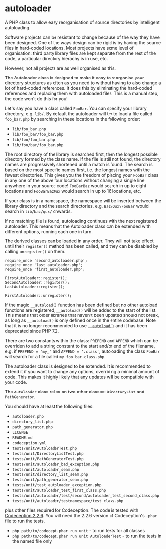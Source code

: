 # autoloader
A PHP class to allow easy reorganisation of source directories by intelligent autoloading.

Software projects can be resistant to change because of the way they have been designed.
One of the ways design can be rigid is by having the source files in hard-coded locations.
Most projects have some level of organisation: third party library files are kept separate
from the rest of the code, a particular directory hierachy is in use, etc.

However, not all projects are as well organised as this.

The Autoloader class is designed to make it easy to reorganise your directory structures
as often as you need to without having to also change a lot of hard-coded references.
It does this by eliminating the hard-coded references and replacing them with autoloaded files.
This is a manual step, the code won't do this for you!

Let's say you have a class called `FooBar`. You can specify your library directory, e.g. `lib/`.
By default the autoloader will try to load a file called `foo_bar.php` by searching in these
locations in the following order:

- `lib/foo_bar.php`
- `lib/foo_bar/foo_bar.php`
- `lib/foo/foo_bar.php`
- `lib/foo/bar/foo_bar.php`

The root directory of the library is searched first, then the longest possible directory formed by the class name.
If the file is still not found, the directory names are progressively shortened until a match is found.
The search is based on the most specific names first, i.e. the longest names with the fewest directories.
This gives you the freedom of placing your `FooBar` class in any one of the above four locations
without changing a single line anywhere in your source code! `FooBarBaz` would search in up to eight locations
and `FooBarBazQux` would search in up to 16 locations, etc.

If your class is in a namespace, the namespace will be inserted between the library directory and the search directories.
e.g. `Baz\Qux\FooBar` would search in `lib/baz/qux/` onwards.

If no matching file is found, autoloading continues with the next registered autoloader.
This means that the Autoloader class can be extended with different options, running each one in turn.

The derived classes can be loaded in any order. They will not take effect until their `register()` method
has been called, and they can be disabled by calling `unregister()` on them.

    require_once 'second_autoloader.php';
    require_once 'last_autoloader.php';
    require_once 'first_autoloader.php';

    FirstAutoloader::register();
    SecondAutoloader::register();
    LastAutoloader::register();

    FirstAutoloader::unregister();

If the magic `__autoload()` function has been defined but no other autoload functions are registered,
`__autoload()` will be added to the start of the list. This means that older libraries that haven't been updated
should not break, as long as `__autoload()` is only defined once in the entire codebase. Note that it is no longer recommended
to use [`__autoload()`](http://php.net/manual/en/function.autoload.php) and it has been deprecated since PHP 7.2.

There are two constants within the class: `PREPEND` and `APPEND` which can be overriden
to add a string constant to the start and/or end of the filename, e.g. if `PREPEND = 'my_'`
and `APPEND = '.class'`, autoloading the class `FooBar` will search for a file called `my_foo_bar.class.php`.

The autoloader class is designed to be extended. It is recommended to extend it
if you want to change any options, overriding a minimal amount of code.
This makes it highly likely that any updates will be compatible with your code.

The `Autoloader` class relies on two other classes: `DirectoryList` and `PathGenerator`.

You should have at least the following files:
- `autoloader.php`
- `directory_list.php`
- `path_generator.php`
- `LICENSE`
- `README.md`
- `codeception.yml`
- `tests/unit/AutoloaderTest.php`
- `tests/unit/DirectoryListTest.php`
- `tests/unit/PathGeneratorTest.php`
- `tests/unit/autoloader_bad_exception.php`
- `tests/unit/autoloader_seam.php`
- `tests/unit/directory_list_seam.php`
- `tests/unit/path_generator_seam.php`
- `tests/unit/test_autoloader_exception.php`
- `tests/unit/autoloader_test_first_class.php`
- `tests/unit/autoloader/test/second/autoloader_test_second_class.php`
- `tests/unit/autoloader/testnamespace/test_class.php`

plus other files required for Codeception. The code is tested with [Codeception 2.2.6](http://codeception.com/builds).
You will need the 2.2.6 version of Codeception's `.phar` file to run the tests.

- `php path/to/codecept.phar run unit` - to run tests for all classes
- `php path/to/codecept.phar run unit AutoloaderTest` - to run the tests in the named file only
